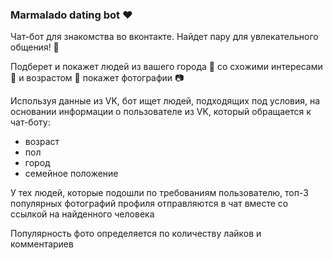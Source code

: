 ### Marmalado dating bot ❤

Чат-бот для знакомства во вконтакте. Найдет пару для увлекательного общения! 🤝

Подберет и покажет людей из вашего города 📍
со схожими интересами 👯 и возрастом 🔞
покажет фотографии 📷

Используя данные из VK, бот ищет людей, подходящих под условия, на основании информации о пользователе из VK, 
который обращается к чат-боту:
- возраст
- пол
- город
- семейное положение

У тех людей, которые подошли по требованиям пользователю, топ-3 популярных фотографий профиля отправляются в чат
вместе со ссылкой на найденного человека

Популярность фото определяется по количеству лайков и комментариев 